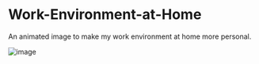 # Work-Environment-at-Home

An animated image to make my work environment at home more personal.

![image](https://github.com/pedropacop/Work-Environment-at-Home/assets/170119316/35856ba4-6fea-4392-82b2-1c8f217b7ab9)
